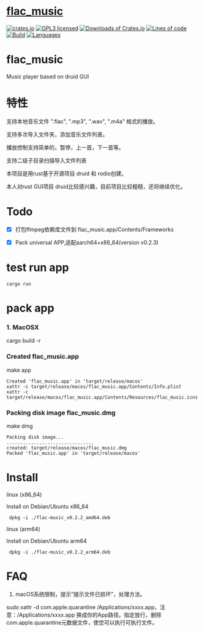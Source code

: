 # [flac_music](https://github.com/wandercn/flac_music)

[![crates.io](https://img.shields.io/crates/v/flac_music.svg?color=yellow)](https://crates.io/crates/flac_music)
[![GPL3 licensed](https://img.shields.io/github/license/wandercn/flac_music.svg)](./LICENSE)
[![Downloads of Crates.io](https://img.shields.io/crates/d/flac_music.svg)](https://crates.io/crates/flac_music)
[![Lines of code](https://img.shields.io/tokei/lines/github/wandercn/flac_music.svg)](#)
[![Build](https://img.shields.io/github/workflow/status/wandercn/flac_music/Rust.svg)](#)
[![Languages](https://img.shields.io/github/languages/top/wandercn/flac_music.svg)](#)
# flac_music
Music player based on druid GUI


# 特性

支持本地音乐文件 ".flac", ".mp3", ".wav", ".m4a" 格式的播放。

支持多次导入文件夹，添加音乐文件列表。

播放控制支持简单的，暂停，上一首，下一首等。

支持二级子目录扫描导入文件列表

本项目是用rust基于开源项目 druid 和 rodio创建。

本人对rust GUI项目 druid比较感兴趣，目前项目比较粗糙，还将继续优化。

# Todo

- [x] 打包ffmpeg依赖库文件到 flac_music.app/Contents/Frameworks

- [x] Pack universal APP,适配aarch64+x86_64(version v0.2.3)

# test run app

`cargo run`

# pack app

### 1. MacOSX

cargo build -r

 ### Created flac_music.app


make app
```
Created 'flac_music.app' in 'target/release/macos'
xattr -c target/release/macos/flac_music.app/Contents/Info.plist
xattr -c target/release/macos/flac_music.app/Contents/Resources/flac_music.icns
```

### Packing disk image flac_music.dmg

make dmg
```
Packing disk image...
................................
created: target/release/macos/flac_music.dmg
Packed 'flac_music.app' in 'target/release/macos'
```

# Install

 linux (x86_64)

Install on Debian/Ubuntu x86_64
```
 dpkg -i ./flac-music_v0.2.2_amd64.deb
```
 linux (arm64)

Install on Debian/Ubuntu arm64
```
 dpkg -i ./flac-music_v0.2.2_arm64.deb
```
# FAQ

1. macOS系统限制，提示”提示文件已损坏”，处理方法。

sudo xattr -d com.apple.quarantine /Applications/xxxx.app，注意：/Applications/xxxx.app 换成你的App路径。指定放行，删除com.apple.quarantine元数据文件，使您可以执行可执行文件。
